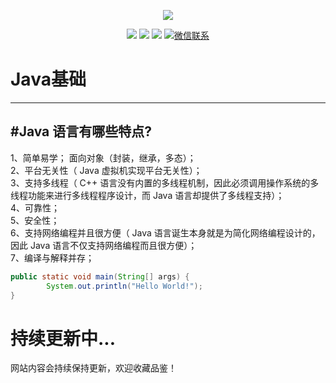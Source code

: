 
<p align="center">
    <a href="" target="_blank">
        <img src="https://gimg2.baidu.com/image_search/src=http%3A%2F%2Fneweredu.cn%2Fupload%2F2018-03%2F152178692928710900.gif&refer=http%3A%2F%2Fneweredu.cn&app=2002&size=f9999,10000&q=a80&n=0&g=0n&fmt=jpeg?sec=1645532774&t=b2e173d4aa59d4d128b1757d01606712" width=""/>
    </a>
</p>


<p align="center">
  <a href="" target="_blank"><img src="https://img.shields.io/badge/Github-JJDocs-red.svg"></a>
  <a href="" target="_blank"><img src="https://img.shields.io/badge/Gitee-JJDocs-blue.svg"></a>
  <a href="" target="_blank"><img src="https://img.shields.io/badge/bilibili-哔哩哔哩-critical"></a>
  <a href="" target="_blank">
    <img src="https://img.shields.io/badge/微信联系作者-WeChat-green.svg" alt="微信联系">
  </a>
</p>



# Java基础
  ----
  ## #Java 语言有哪些特点? 
  1、简单易学； 面向对象（封装，继承，多态）；  
  2、平台无关性（ Java 虚拟机实现平台无关性）；  
  3、支持多线程（ C++ 语言没有内置的多线程机制，因此必须调用操作系统的多线程功能来进行多线程程序设计，而 Java 语言却提供了多线程支持）；  
  4、可靠性；  
  5、安全性；  
  6、支持网络编程并且很方便（ Java 语言诞生本身就是为简化网络编程设计的，因此 Java 语言不仅支持网络编程而且很方便）；  
7、编译与解释并存； 


```java
public static void main(String[] args) {
		System.out.println("Hello World!");
}
```

# 持续更新中...

网站内容会持续保持更新，欢迎收藏品鉴！